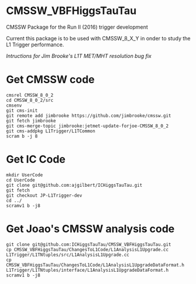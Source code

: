 # CMSSW_VBFHiggsTauTau
CMSSW Package for the Run II (2016) trigger development

Current this package is to be used with CMSSW_8_X_Y in onder to study the L1 Trigger performance.

*Intructions for Jim Brooke's L1T MET/MHT resolution bug fix*

Get CMSSW code
==============
    cmsrel CMSSW_8_0_2
    cd CMSSW_8_0_2/src
    cmsenv
    git cms-init
    git remote add jimbrooke https://github.com/jimbrooke/cmssw.git
    git fetch jimbrooke
    git cms-merge-topic jimbrooke:jetmet-update-forjoe-CMSSW_8_0_2
    git cms-addpkg L1Trigger/L1TCommon
    scram b -j 8

Get IC Code
===========
    mkdir UserCode
    cd UserCode
    git clone git@github.com:ajgilbert/ICHiggsTauTau.git
    git fetch
    git checkout JP-L1Trigger-dev
    cd ../
    scramv1 b -j8

Get Joao's CMSSW analysis code
==============================
    git clone git@github.com:ICHiggsTauTau/CMSSW_VBFHiggsTauTau.git
    cp CMSSW_VBFHiggsTauTau/ChangesToL1Code/L1AnalysisL1Upgrade.cc          L1Trigger/L1TNtuples/src/L1AnalysisL1Upgrade.cc
    cp CMSSW_VBFHiggsTauTau/ChangesToL1Code/L1AnalysisL1UpgradeDataFormat.h L1Trigger/L1TNtuples/interface/L1AnalysisL1UpgradeDataFormat.h 
    scramv1 b -j8




